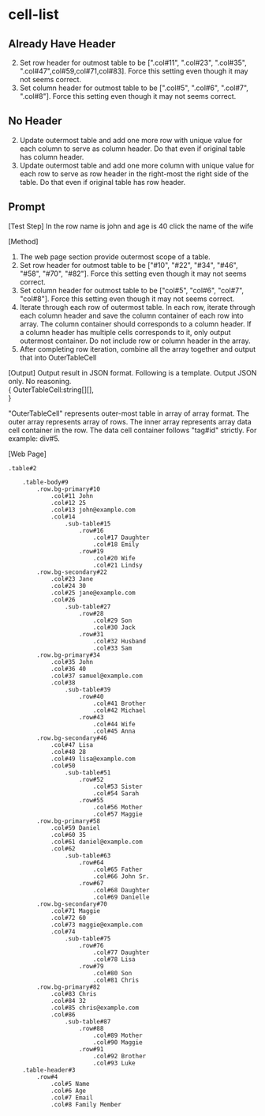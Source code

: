 # cell-list

## Already Have Header

2. Set row header for outmost table to be [".col#11", ".col#23", ".col#35", ".col#47",col#59,col#71,col#83]. Force this setting even though it may not seems correct.
3. Set column header for outmost table to be [".col#5", ".col#6", ".col#7", ".col#8"]. Force this setting even though it may not seems correct.

## No Header

2. Update outermost table and add one more row with unique value for each column to serve as column header. Do that even if original table has column header.
3. Update outermost table and add one more column with unique value for each row to serve as row header in the right-most the right side of the table. Do that even if original table has row header.

## Prompt

[Test Step]
In the row name is john and age is 40 click the name of the wife

[Method]

1. The web page section provide outermost scope of a table.
2. Set row header for outmost table to be ["#10", "#22", "#34", "#46", "#58", "#70", "#82"]. Force this setting even though it may not seems correct.
3. Set column header for outmost table to be ["col#5", "col#6", "col#7", "col#8"]. Force this setting even though it may not seems correct.
4. Iterate through each row of outermost table. In each row, iterate through each column header and save the column container of each row into array. The column container should corresponds to a column header. If a column header has multiple cells corresponds to it, only output outermost container. Do not include row or column header in the array.
5. After completing row iteration, combine all the array together and output that into OuterTableCell

[Output]
Output result in JSON format. Following is a template. Output JSON only. No reasoning.  
{
OuterTableCell:string[][],  
}  

"OuterTableCell" represents outer-most table in array of array format. The outer array represents array of rows. The inner array represents array data cell container in the row. The data cell container follows "tag#id" strictly. For example: div#5.

[Web Page]

```pug
.table#2

    .table-body#9
        .row.bg-primary#10
            .col#11 John
            .col#12 25
            .col#13 john@example.com
            .col#14
                .sub-table#15
                    .row#16
                        .col#17 Daughter
                        .col#18 Emily
                    .row#19
                        .col#20 Wife
                        .col#21 Lindsy
        .row.bg-secondary#22
            .col#23 Jane
            .col#24 30
            .col#25 jane@example.com
            .col#26
                .sub-table#27
                    .row#28
                        .col#29 Son
                        .col#30 Jack
                    .row#31
                        .col#32 Husband
                        .col#33 Sam
        .row.bg-primary#34
            .col#35 John
            .col#36 40
            .col#37 samuel@example.com
            .col#38
                .sub-table#39
                    .row#40
                        .col#41 Brother
                        .col#42 Michael
                    .row#43
                        .col#44 Wife
                        .col#45 Anna
        .row.bg-secondary#46
            .col#47 Lisa
            .col#48 28
            .col#49 lisa@example.com
            .col#50
                .sub-table#51
                    .row#52
                        .col#53 Sister
                        .col#54 Sarah
                    .row#55
                        .col#56 Mother
                        .col#57 Maggie
        .row.bg-primary#58
            .col#59 Daniel
            .col#60 35
            .col#61 daniel@example.com
            .col#62
                .sub-table#63
                    .row#64
                        .col#65 Father
                        .col#66 John Sr.
                    .row#67
                        .col#68 Daughter
                        .col#69 Danielle
        .row.bg-secondary#70
            .col#71 Maggie
            .col#72 60
            .col#73 maggie@example.com
            .col#74
                .sub-table#75
                    .row#76
                        .col#77 Daughter
                        .col#78 Lisa
                    .row#79
                        .col#80 Son
                        .col#81 Chris
        .row.bg-primary#82
            .col#83 Chris
            .col#84 32
            .col#85 chris@example.com
            .col#86
                .sub-table#87
                    .row#88
                        .col#89 Mother
                        .col#90 Maggie
                    .row#91
                        .col#92 Brother
                        .col#93 Luke
    .table-header#3
        .row#4
            .col#5 Name
            .col#6 Age
            .col#7 Email
            .col#8 Family Member
```
